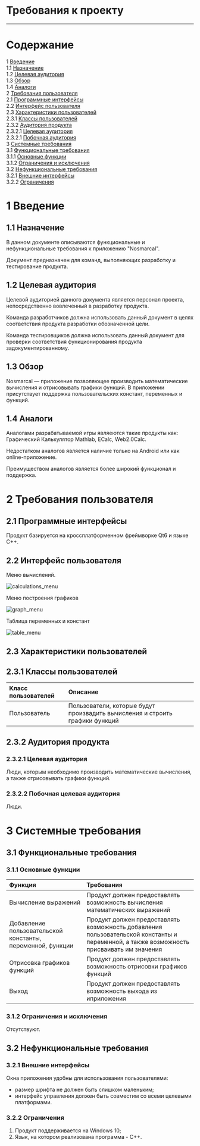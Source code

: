 # Требования к проекту
---

# Содержание
1 [Введение](#introduction)  
1.1 [Назначение](#appointment)  
1.2 [Целевая аудитория](#target_audience)  
1.3 [Обзор](#overview)  
1.4 [Аналоги](#analogues)  
2 [Требования пользователя](#user_requirements)  
2.1 [Программные интерфейсы](#software_interfaces)  
2.2 [Интерфейс пользователя](#user_interface)  
2.3 [Характеристики пользователей](#user_specifications)  
2.3.1 [Классы пользователей](#user_classes)  
2.3.2 [Аудитория продукта](#product_audience)  
2.3.2.1 [Целевая аудитория](#target_audience)  
2.3.2.1 [Побочная аудитория](#collateral_audience)  
3 [Системные требования](#system_requirements)  
3.1 [Функциональные требования](#functional_requirements)  
3.1.1 [Основные функции](#main_functions)  
3.1.2 [Ограничения и исключения](#restrictions_and_exclusions)  
3.2 [Нефункциональные требования](#non-functional_requirements)  
3.2.1 [Внешние интерфейсы](#external_interfaces)  
3.2.2 [Ограничения](#restrictions)

<a Name="introduction"/>

# 1 Введение

<a Name="appointment"/>

## 1.1 Назначение

В данном документе описываются функциональные и нефункциональные требования к приложению "Nosmarcal".

Документ предназначен для команд, выполняющих разработку и тестирование продукта.

<a Name="target_audience"/>

## 1.2 Целевая аудитория

Целевой аудиторией данного документа является персонал проекта, непосредственно вовлеченный в разработку продукта.

Команда разработчиков должна использовать данный документ в целях соответствия продукта разработки обозначенной цели.

Команда тестировщиков должна использовать данный документ для проверки соответствия функционирования продукта задокументированному.

<a Name="overview"/>

## 1.3 Обзор

Nosmarcal — приложение позволяющее производить математические вычисления и отрисовывать графики функций. В приложении присутствует поддержка пользовательских констант, переменных и функций.

<a Name ="analogues"/>

## 1.4 Аналоги

Аналогами разрабатываемой игры являеются такие продукты как: Графический Калькулятор Mathlab, ECalc, Web2.0Calc.

Недостатком аналогов является наличие только на Android или как online-приложение.

Преимуществом аналогов является более широкий функционал и поддержка.

<a Name ="user_requirements"/>

# 2 Требования пользователя

<a Name ="software_interfaces"/>

## 2.1 Программные интерфейсы

Продукт базируется на кроссплатформенном фреймворке Qt6 и языке С++.

<a Name ="user_interface"/>

## 2.2 Интерфейс пользователя

Меню вычислений.

![calculations_menu](Mockups/calculations_menu.png)

Меню построения графиков

![graph_menu](Mockups/graph_menu.png)

Таблица переменных и констант

![table_menu](Mockups/table_menu.png)

<a Name ="user_specifications"/>

## 2.3 Характеристики пользователей

<a Name ="user_classes"/>

## 2.3.1 Классы пользователей

| Класс пользователей | Описание |
|:---|:---|
| Пользователь | Пользователи, которые будут произвадить вычисления и строить графики функций |

<a Name ="product_audience"/>

## 2.3.2 Аудитория продукта

<a Name ="target_audience"/>

### 2.3.2.1 Целевая аудитория

Люди, которым необходимо производить математические вычисления, а также отрисовывать графики функций.

<a Name ="collateral_audience"/>

### 2.3.2.2 Побочная целевая аудитория

Люди.

<a Name ="system_requirements"/>

# 3 Системные требования

<a Name ="functional_requirements"/>

## 3.1 Функциональные требования

<a Name ="main_functions"/>

### 3.1.1 Основные функции

| Функция | Требования |
|:---|:---|
| Вычисление выражений | Продукт должен предоставлять возможность вычисления математических выражений |
| Добавление пользовательской константы, переменной, функции | Продукт должен предоставлять возможность добавления пользовательской константы и переменной, а также возможность присваивать им значения |
| Отрисовка графиков функций | Продукт должен предоставлять возможность отрисовки графиков функций |
| Выход | Продукт должен предоставлять возможность выхода из иприложения | 

<a Name ="restrictions_and_exclusions"/>

### 3.1.2 Ограничения и исключения

Отсутcтвуют.

<a Name ="non-functional_requirements"/>

## 3.2 Нефункциональные требования

<a Name="external_interfaces"/>

### 3.2.1 Внешние интерфейсы

Окна приложения удобны для использования пользователями:
* размер шрифта не должен быть слишком маленьким;
* интерфейс управления должен быть совместим со всеми целевыми платформами.

<a Name="restrictions"/>

### 3.2.2 Ограничения

1. Продукт поддерживается на Windows 10;
2. Язык, на котором реализована программа - C++.
